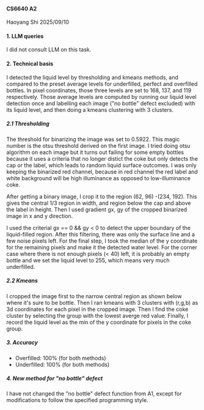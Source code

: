 #### CS6640 A2

Haoyang Shi 
2025/09/10

#### 1. LLM queries

I did not consult LLM on this task.

#### 2. Technical basis

I detected the liquid level by thresholding and kmeans methods, and compared to the preset average levels for underfilled, perfect and overfilled bottles. In pixel coordinates, those three levels are set to 168, 137, and 119 respectively. Those average levels are computed by running our liquid level detection once and labelling each image ("no bottle" defect excluded) with its liquid level, and then doing a kmeans clustering with 3 clusters. 

##### 2.1 Thresholding

The threshold for binarizing the image was set to 0.5922. This magic number is the otsu threshold derived on the first image. I tried doing otsu algorithm on each image but it turns out failing for some empty bottles because it uses a criteria that no longer distict the coke but only detects the cap or the label, which leads to random liquid surface outcomes. I was only keeping the binarized red channel, because in red channel the red label and white background will be high illuminance as opposed to low-illuminance coke.

After getting a binary image, I crop it to the region (62, 96) -(234, 192). This gives the central 1/3 region in width, and region below the cap and above the label in height. Then I used gradient gx, gy of the cropped binarized image in x and y direction. 

I used the criterial gx == 0 && gy < 0 to detect the upper boundary of the liquid-filled region. After this filtering, there was only the surface line and a few noise pixels left. For the final step, I took the median of the y coordinate for the remaining pixels and make it the detected water level. For the corner case where there is not enough pixels (< 40) left, it is probably an empty bottle and we set the liquid level to 255, which means very much underfilled.  


##### 2.2 Kmeans
I cropped the image first to the narrow central region as shown below where it's sure to be bottle. Then I ran kmeans with 3 clusters with (r,g,b) as 3d coordinates for each pixel in the cropped image. Then I find the coke cluster by selecting the group with the lowest averge red value. Finally, I record the liquid level as the min of the y coordinate for pixels in the coke group.  


##### 3. Accuracy 

- Overfilled: 100% (for both methods)
- Underfilled: 100% (for both methods)

##### 4. New method for "no bottle" defect

I have not changed the "no bottle" defect function from A1, except for modifications to follow the specified programming style.